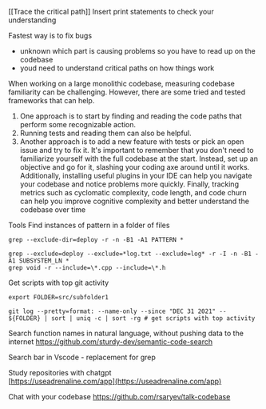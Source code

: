 [[Trace the critical path]]
Insert print statements to check your understanding

Fastest way is to fix bugs
- unknown which part is causing problems so you have to read up on the codebase
- youd need to understand critical paths on how things work

When working on a large monolithic codebase, measuring codebase familiarity can be challenging. However, there are some tried and tested frameworks that can help. 
1. One approach is to start by finding and reading the code paths that perform some recognizable action. 
2. Running tests and reading them can also be helpful. 
3. Another approach is to add a new feature with tests or pick an open issue and try to fix it. 
It's important to remember that you don't need to familiarize yourself with the full codebase at the start. Instead, set up an objective and go for it, slashing your coding axe around until it works. Additionally, installing useful plugins in your IDE can help you navigate your codebase and notice problems more quickly. Finally, tracking metrics such as cyclomatic complexity, code length, and code churn can help you improve cognitive complexity and better understand the codebase over time

Tools
Find instances of pattern in a folder of files
```
grep --exclude-dir=deploy -r -n -B1 -A1 PATTERN *

grep --exclude=deploy --exclude=*log.txt --exclude=log* -r -I -n -B1 -A1 SUBSYSTEM_LN *
grep void -r --include=\*.cpp --include=\*.h
```

Get scripts with top git activity
```
export FOLDER=src/subfolder1

git log --pretty=format: --name-only --since "DEC 31 2021" -- ${FOLDER} | sort | uniq -c | sort -rg # get scripts with top activity
```

Search function names in natural language, without pushing data to the internet
https://github.com/sturdy-dev/semantic-code-search

Search bar in Vscode - replacement for grep

Study repositories with chatgpt  
[https://useadrenaline.com/app](https://useadrenaline.com/app)

Chat with your codebase
https://github.com/rsaryev/talk-codebase